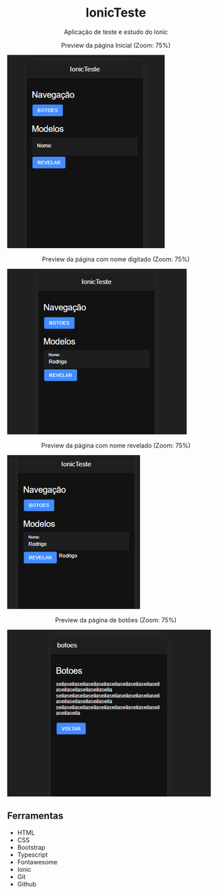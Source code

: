 <h1 align="center"> IonicTeste </h1>

<p align="center">Aplicação de teste e estudo do Ionic</p>

<p align="center">Preview da página Inicial (Zoom: 75%)</p>
<img justify-content="center" src="./src/assets/IonicTeste-Home-Preview.png">

<p align="center">Preview da página com nome digitado (Zoom: 75%)</p>
<img src="./src/assets/IonicTeste-Digitado-Preview.png">

<p align="center">Preview da página com nome revelado (Zoom: 75%)</p>
<img src="./src/assets/IonicTeste-Revelado-Preview.png">

<p align="center">Preview da página de botões (Zoom: 75%)</p>
<img src="./src/assets/IonicTeste-Botoes-Preview.png">


## Ferramentas

- HTML
- CSS
- Bootstrap
- Typescript
- Fontawesome
- Ionic
- Git
- Github

